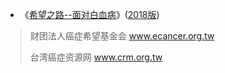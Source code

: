 - 《[希望之路--面对白血病](https://www.ecancer.org.tw/uploadfile/HandBook/2018/20180919/20180919045741560.pdf)》([2018版](https://www.ecancer.org.tw/uploadfile/HandBook/2018/20180919/20180919045741560.pdf))

> 财团法人癌症希望基金会  www.ecancer.org.tw
>
> 台湾癌症资源网 www.crm.org.tw


